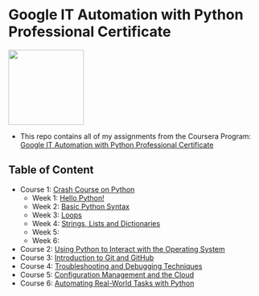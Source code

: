 # Google IT Automation with Python Professional Certificate

<img src="./Google-G_360x360.png" width=150>

- This repo contains all of my assignments from the Coursera Program: [Google IT Automation with Python Professional Certificate](https://www.coursera.org/professional-certificates/google-it-automation?)

## Table of Content

- Course 1: [Crash Course on Python](https://github.com/ginny100/Google-IT-Automation-with-Python/tree/master/Course%201%20-%20Crash%20Course%20on%20Python)
    - Week 1: [Hello Python!](https://github.com/ginny100/Google-IT-Automation-with-Python/tree/master/Course%201%20-%20Crash%20Course%20on%20Python/Week%201%20-%20Hello%20Python!)
    - Week 2: [Basic Python Syntax](https://github.com/ginny100/Google-IT-Automation-with-Python/tree/master/Course%201%20-%20Crash%20Course%20on%20Python/Week%202%20-%20Basic%20Python%20Syntax)
    - Week 3: [Loops](https://github.com/ginny100/Google-IT-Automation-with-Python/tree/master/Course%201%20-%20Crash%20Course%20on%20Python/Week%203%20-%20Loops)
    - Week 4: [Strings, Lists and Dictionaries](https://github.com/ginny100/Google-IT-Automation-with-Python/tree/master/Course%201%20-%20Crash%20Course%20on%20Python/Week%204%20-%20Strings%2C%20Lists%20and%20Dictionaries)
    - Week 5:
    - Week 6:
- Course 2: [Using Python to Interact with the Operating System](https://www.coursera.org/learn/python-operating-system?specialization=google-it-automation)
- Course 3: [Introduction to Git and GitHub](https://www.coursera.org/learn/introduction-git-github?specialization=google-it-automation)
- Course 4: [Troubleshooting and Debugging Techniques](https://www.coursera.org/learn/troubleshooting-debugging-techniques?specialization=google-it-automation)
- Course 5: [Configuration Management and the Cloud](https://www.coursera.org/learn/configuration-management-cloud?specialization=google-it-automation)
- Course 6: [Automating Real-World Tasks with Python](https://www.coursera.org/learn/automating-real-world-tasks-python?specialization=google-it-automation)